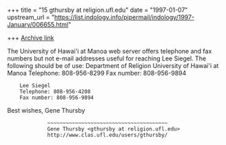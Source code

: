 +++
title = "15 gthursby at religion.ufl.edu"
date = "1997-01-07"
upstream_url = "https://list.indology.info/pipermail/indology/1997-January/006655.html"

+++
[Archive link](https://list.indology.info/pipermail/indology/1997-January/006655.html)

The University of Hawai'i at Manoa web server offers telephone and fax
numbers but not e-mail addresses useful for reaching Lee Siegel.  The
following should be of use:
        Department of Religion
        University of Hawai'i at Manoa
        Telephone: 808-956-8299
        Fax number: 808-956-9894

        Lee Siegel
        Telephone: 808-956-4208
        Fax number: 808-956-9894
Best wishes,
Gene Thursby


                 ~~~~~~~~~~~~~~~~~~~~~~~~~~~~~~~~~~~~~~~
                 Gene Thursby <gthursby at religion.ufl.edu>
                 http://www.clas.ufl.edu/users/gthursby/






